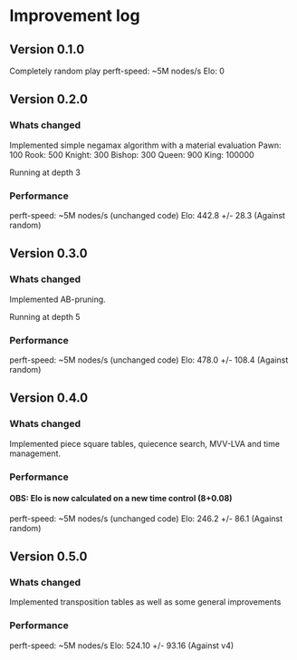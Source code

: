 # Improvement log

## Version 0.1.0
Completely random play
perft-speed: ~5M nodes/s 
Elo: 0

## Version 0.2.0
### Whats changed
Implemented simple negamax algorithm with a material evaluation
Pawn: 100
Rook: 500
Knight: 300
Bishop: 300
Queen: 900
King: 100000

Running at depth 3

### Performance
perft-speed: ~5M nodes/s (unchanged code)
Elo: 442.8 +/- 28.3 (Against random)

## Version 0.3.0
### Whats changed
Implemented AB-pruning.

Running at depth 5

### Performance
perft-speed: ~5M nodes/s (unchanged code)
Elo: 478.0 +/- 108.4 (Against random)

## Version 0.4.0
### Whats changed
Implemented piece square tables, quiecence search, MVV-LVA and time management.

### Performance
#### OBS: Elo is now calculated on a new time control (8+0.08)
perft-speed: ~5M nodes/s (unchanged code)
Elo: 246.2 +/- 86.1 (Against random)

## Version 0.5.0
### Whats changed
Implemented transposition tables as well as some general improvements

### Performance
perft-speed: ~5M nodes/s
Elo: 524.10 +/- 93.16 (Against v4)
